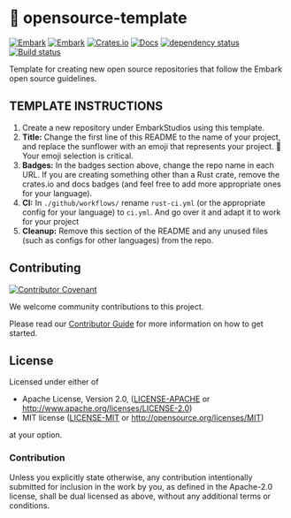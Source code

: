 <!--- FIXME: Pick an emoji! --->
# 🌻 opensource-template

<!--- FIXME: Update crate, repo and CI workflow names here! Remove any that are not relevant --->
[![Embark](https://img.shields.io/badge/embark-open%20source-blueviolet.svg)](http://embark.dev)
[![Embark](https://img.shields.io/badge/discord-ark-%237289da.svg?logo=discord)](https://discord.gg/dAuKfZS)
[![Crates.io](https://img.shields.io/crates/v/rust-gpu.svg)](https://crates.io/crates/rust-gpu)
[![Docs](https://docs.rs/rust-gpu/badge.svg)](https://docs.rs/rust-gpu)
[![dependency status](https://deps.rs/repo/github/EmbarkStudios/rust-gpu/status.svg)](https://deps.rs/repo/github/EmbarkStudios/rust-gpu)
[![Build status](https://github.com/EmbarkStudios/physx-rs/workflows/CI/badge.svg)](https://github.com/EmbarkStudios/physx-rs/actions)

Template for creating new open source repositories that follow the Embark open source guidelines.

## TEMPLATE INSTRUCTIONS

1. Create a new repository under EmbarkStudios using this template.
1. __Title:__ Change the first line of this README to the name of your project, and replace the sunflower with an emoji that represents your project. 🚨 Your emoji selection is critical.
1. __Badges:__ In the badges section above, change the repo name in each URL. If you are creating something other than a Rust crate, remove the crates.io and docs badges (and feel free to add more appropriate ones for your language).
1. __CI:__ In `./github/workflows/` rename `rust-ci.yml` (or the appropriate config for your language) to `ci.yml`. And go over it and adapt it to work for your project
1. __Cleanup:__ Remove this section of the README and any unused files (such as configs for other languages) from the repo.

## Contributing

[![Contributor Covenant](https://img.shields.io/badge/contributor%20covenant-v1.4-ff69b4.svg)](../CODE_OF_CONDUCT.md)

We welcome community contributions to this project.

Please read our [Contributor Guide](CONTRIBUTING.md) for more information on how to get started.

## License

Licensed under either of

* Apache License, Version 2.0, ([LICENSE-APACHE](LICENSE-APACHE) or http://www.apache.org/licenses/LICENSE-2.0)
* MIT license ([LICENSE-MIT](LICENSE-MIT) or http://opensource.org/licenses/MIT)

at your option.

### Contribution

Unless you explicitly state otherwise, any contribution intentionally submitted for inclusion in the work by you, as defined in the Apache-2.0 license, shall be dual licensed as above, without any additional terms or conditions.
